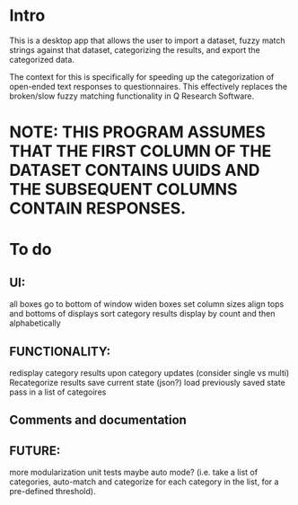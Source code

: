 # Intro
This is a desktop app that allows the user to import a dataset, fuzzy match strings against that dataset, categorizing the results, and export the categorized data.

The context for this is specifically for speeding up the categorization of open-ended text responses to questionnaires. This effectively replaces the broken/slow fuzzy matching functionality in Q Research Software.

# NOTE: THIS PROGRAM ASSUMES THAT THE FIRST COLUMN OF THE DATASET CONTAINS UUIDS AND THE SUBSEQUENT COLUMNS CONTAIN RESPONSES.

# To do #
## UI:
all boxes go to bottom of window
widen boxes
set column sizes
align tops and bottoms of displays
sort category results display by count and then alphabetically

## FUNCTIONALITY:
redisplay category results upon category updates (consider single vs multi)
Recategorize results
save current state (json?)
load previously saved state
pass in a list of categoires

## Comments and documentation

## FUTURE:
more modularization
unit tests
maybe auto mode? (i.e. take a list of categories, auto-match and categorize for each category in the list, for a pre-defined threshold).
